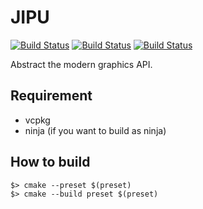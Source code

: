 # JIPU

[![Build Status](https://github.com/gandis0713/jipu/workflows/Android/badge.svg)](https://github.com/gandis0713/jipu/workflows/Android/badge.svg)
[![Build Status](https://github.com/gandis0713/jipu/workflows/macOS/badge.svg)](https://github.com/gandis0713/jipu/workflows/macOS/badge.svg)
[![Build Status](https://github.com/gandis0713/jipu/workflows/Windows/badge.svg)](https://github.com/gandis0713/jipu/workflows/Windows/badge.svg)

Abstract the modern graphics API.

## Requirement

- vcpkg
- ninja (if you want to build as ninja)

## How to build
```shell
$> cmake --preset $(preset)
$> cmake --build preset $(preset)
```
